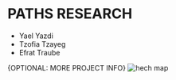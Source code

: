 # PATHS RESEARCH

* Yael Yazdi
* Tzofia Tzayeg
* Efrat Traube

{OPTIONAL: MORE PROJECT INFO}
![hech map](https://github.com/Elevationacademy/xt-paths-research-ella-routes-yze/blob/master/print%20scan/1.PNG)
